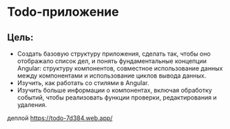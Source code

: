 # Todo-приложение
## Цель:
- Создать базовую структуру приложения, сделать так, чтобы оно отображало список дел, и понять фундаментальные концепции Angular: структуру компонентов, совместное использование данных между компонентами и использование циклов вывода данных.
- Изучить, как работать со стилями в Angular.
- Изучить больше информации о компонентах, включая обработку событий, чтобы реализовать функции проверки, редактирования и удаления.

деплой https://todo-7d384.web.app/
